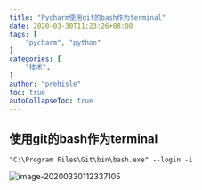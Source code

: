 ```yaml
---
title: "Pycharm使用git的bash作为terminal"
date: 2020-03-30T11:23:26+08:00
tags: [
    "pycharm", "python"
]
categories: [
    "技术",
]
author: "prehisle"
toc: true
autoCollapseToc: true
---
```


## 使用git的bash作为terminal

```
"C:\Program Files\Git\bin\bash.exe" --login -i
```

![image-20200330112337105](http://note.youdao.com/yws/public/resource/41112cc5871c7abf8ae2c90c3f174804/xmlnote/image-20200330112337105_3428de7d1bbb489da9abaf8c311aa0b1/23486)